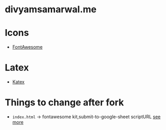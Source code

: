 # divyamsamarwal.me
# Icons
- [FontAwesome](https://fontawesome.com/icons)
# Latex
- [Katex](https://katex.org/docs/browser.html)
# Things to change after fork
- `index.html` -> fontawesome kit,submit-to-google-sheet scriptURL [see more](https://github.com/jamiewilson/form-to-google-sheets)
